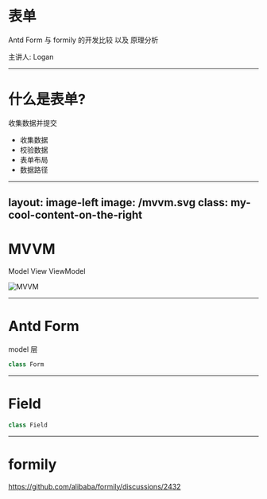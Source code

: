 # 表单

Antd Form 与 formily 的开发比较 以及 原理分析

<div class="absolute bottom-10">
  <span class="font-700">
    主讲人: Logan
  </span>
</div>

<!-- ## 这是一条备注 -->

---

# 什么是表单?

收集数据并提交

- 收集数据
- 校验数据
- 表单布局
- 数据路径

---
layout: image-left
image: /mvvm.svg
class: my-cool-content-on-the-right
---
# MVVM
Model View ViewModel

<!-- <div class="p-3">
  <Tweet id="20" />
</div> -->

![MVVM](/mvvm.svg)

---

# Antd Form

model 层

```ts
class Form

```

---

# Field

```ts
class Field

```

---

# formily

https://github.com/alibaba/formily/discussions/2432
